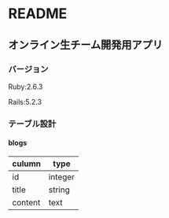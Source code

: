 # README

## オンライン生チーム開発用アプリ

### バージョン
Ruby:2.6.3

Rails:5.2.3


### テーブル設計
#### blogs

|culumn  |type  |
|---|---|
|id  |integer  |
|title |string  |
|content |text  |
